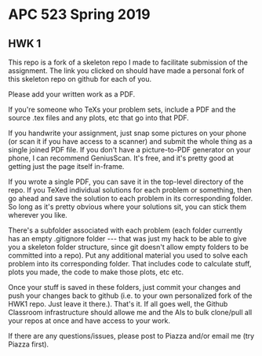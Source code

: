 # APC 523 Spring 2019
## HWK 1
This repo is a fork of a skeleton repo I made to facilitate submission of the assignment.  The link you clicked on should have made a personal fork of this skeleton repo on github for each of you.

Please add your written work as a PDF.

If you're someone who TeXs your problem sets, include a PDF and the source .tex files and any plots, etc that go into that PDF.

If you handwrite your assignment, just snap some pictures on your phone (or scan it if you have access to a scanner) and submit the whole thing as a single joined PDF file. If you don't have a picture-to-PDF generator on your phone, I can recommend GeniusScan.  It's free, and it's pretty good at getting just the page itself in-frame.

If you wrote a single PDF, you can save it in the top-level directory of the repo.  If you TeXed individual solutions for each problem or something, then go ahead and save the solution to each problem in its corresponding folder.  So long as it's pretty obvious where your solutions sit, you can stick them wherever you like.

There's a subfolder associated with each problem (each folder currently has an empty .gitignore folder --- that was just my hack to be able to give you a skeleton folder structure, since git doesn't allow empty folders to be committed into a repo).  Put any additional material you used to solve each problem into its corresponding folder.  That includes code to calculate stuff, plots you made, the code to make those plots, etc etc.

Once your stuff is saved in these folders, just commit your changes and push your changes back to github (i.e. to your own personalized fork of the HWK1 repo. Just leave it there.).  That's it. If all goes well, the Github Classroom infrastructure should allowe me and the AIs to bulk clone/pull all your repos at once and have access to your work.

If there are any questions/issues, please post to Piazza and/or email me (try Piazza first).
